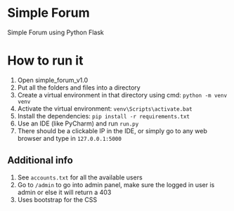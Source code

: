 # Simple Forum
Simple Forum using Python Flask

# How to run it
1. Open simple_forum_v1.0
2. Put all the folders and files into a directory
3. Create a virtual environment in that directory using cmd: `python -m venv venv`
4. Activate the virtual environment: `venv\Scripts\activate.bat`
5. Install the dependencies: `pip install -r requirements.txt`
6. Use an IDE (like PyCharm) and run `run.py`
7. There should be a clickable IP in the IDE, or simply go to any web browser and type in `127.0.0.1:5000`

## Additional info
1. See `accounts.txt` for all the available users
2. Go to `/admin` to go into admin panel, make sure the logged in user is admin or else it will return a 403
3. Uses bootstrap for the CSS
